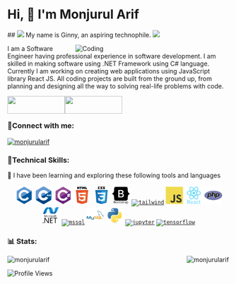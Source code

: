 <!-- ![MasterHead](https://camo.githubusercontent.com/5e3babfce4609dcd669a8f2a6d37b47c85486729942c57c5afbfc715f0b5dff7/68747470733a2f2f7777772e6469676974616c736f6c7574696f6e73657276696365732e636f6d2f696d672f73657276696365732f776562253230646576656c6f706d656e742e676966) -->
<!-- ![MasterHead heght="200"](https://jayamwebsolutions.com/img/website.gif) -->

<!-- ![MasterHead heght="200"](https://monjurul-arif-portfolio.netlify.app/) -->

<h1 align="left">Hi, 👋 I'm Monjurul Arif</h1>
## <img src="./assets/waving-hand.webp" width="4%"> My name is Ginny, an aspiring technophile. <img src="./assets/waving-hand.webp" width="4%">


<!-- <p align="left"> <img align="right" alt="Coding" width="500"  src="https://jayamwebsolutions.com/img/website.gif" alt="monjurularif" /> </p> -->

<p align="left"> <img align="right" alt="Coding" width="350"  src="https://cdn.dribbble.com/users/1162077/screenshots/3848914/programmer.gif" alt="monjurularif" /> </p>
<p>I am a Software Engineer having professional experience in software development. I am skilled in making software using .NET Framework using C# language. Currently I am working on creating web applications using JavaScript library React JS. All coding projects are built from the ground up, from planning and designing all the way to solving real-life problems with code.</p>



[<img align="left" src="https://github.com/MonjurulArif/MonjurulArif/blob/main/myportfolio.png" width="130" height="40"/>](https://monjurul-arif-portfolio-3d.netlify.app/) 
[<img align="left" src="https://github.com/MonjurulArif/MonjurulArif/blob/main/myresume.png" width="130" height="40"/>](https://drive.google.com/file/d/11iOMyce4YGGgA94bsyC1oNeSOk-fJPms/view?usp=share_link)


<!-- - 🔭 I’m currently working on [Ema-John](https://ema-john-react-silver.netlify.app/) -->

<!-- ## My [Portfolio](https://monjurul-arif-portfolio.netlify.app/) -->
<!-- ## My [Resume](https://drive.google.com/file/d/11iOMyce4YGGgA94bsyC1oNeSOk-fJPms/view?usp=share_link) -->



<!-- [fork my repository](https://github.com/user/repository/fork) -->

<!-- [![https://img.shields.io/badge/Title-37a779?style=for-the-badge]][Link] -->

<!-- - 📫 How to reach me **monjurularif@gmail.com** -->

<!-- - 📄 Know about my experiences [Resume](https://drive.google.com/file/d/11iOMyce4YGGgA94bsyC1oNeSOk-fJPms/view?usp=share_link) -->
<br/>
<br/>
<h3 align="left">🤝Connect with me:</h3>
<p align="left">
<a href="https://linkedin.com/in/monjurularif" target="blank"><img align="center" src="https://raw.githubusercontent.com/rahuldkjain/github-profile-readme-generator/master/src/images/icons/Social/linked-in-alt.svg" alt="monjurularif" height="30" width="40" /></a>
</p>

<h3 align="left">💼Technical Skills:</h3>
📖 I have been learning and exploring these following tools and languages
<br>
<br>
<div align="center"> 
    <code><a href="https://www.cprogramming.com/" title="C" target="_blank"><img src="https://raw.githubusercontent.com/devicons/devicon/master/icons/c/c-original.svg" alt="c" width="40" height="40"/></a></code>
<code><a href="https://www.w3schools.com/cpp/" title="C++" target="_blank"><img src="https://raw.githubusercontent.com/devicons/devicon/master/icons/cplusplus/cplusplus-original.svg" alt="cplusplus" width="40" height="40"/></a></code>
<code><a href="https://www.w3schools.com/cs/" title="C#" target="_blank"><img src="https://raw.githubusercontent.com/devicons/devicon/master/icons/csharp/csharp-original.svg" alt="csharp" width="40" height="40"/></a></code>
<code><a href="https://www.w3.org/html/" title="HTML5" target="_blank"><img src="https://raw.githubusercontent.com/devicons/devicon/master/icons/html5/html5-original-wordmark.svg" alt="html5" width="40" height="40"/></a></code>
<code><a href="https://www.w3schools.com/css/" title="CSS3" target="_blank"><img src="https://raw.githubusercontent.com/devicons/devicon/master/icons/css3/css3-original-wordmark.svg" alt="css3" width="40" height="40"/></a></code>
<code><a href="https://getbootstrap.com" title="Bootstrap" target="_blank"><img src="https://raw.githubusercontent.com/devicons/devicon/master/icons/bootstrap/bootstrap-plain-wordmark.svg" alt="bootstrap" width="40" height="40"/></a></code>
<code><a href="https://tailwindcss.com/" title="Tailwind" target="_blank"><img src="https://www.vectorlogo.zone/logos/tailwindcss/tailwindcss-icon.svg" alt="tailwind" width="40" height="40"/></a></code>
<code><a href="https://developer.mozilla.org/en-US/docs/Web/JavaScript" title="JavaScript" target="_blank"><img src="https://raw.githubusercontent.com/devicons/devicon/master/icons/javascript/javascript-original.svg" alt="javascript" width="40" height="40"/></a></code>
<code><a href="https://reactjs.org/" title="React" target="_blank"><img src="https://raw.githubusercontent.com/devicons/devicon/master/icons/react/react-original-wordmark.svg" alt="react" width="40" height="40"/></a></code>
<code><a href="https://www.php.net" title="PHP" target="_blank"><img src="https://raw.githubusercontent.com/devicons/devicon/master/icons/php/php-original.svg" alt="php" width="40" height="40"/></a></code>
<code><a href="https://dotnet.microsoft.com/" title="Dotnet" target="_blank"><img src="https://raw.githubusercontent.com/devicons/devicon/master/icons/dot-net/dot-net-original-wordmark.svg" alt="dotnet" width="40" height="40"/></a></code>
<code><a href="https://www.microsoft.com/en-us/sql-server" title="MSSql" target="_blank"><img src="https://www.svgrepo.com/show/303229/microsoft-sql-server-logo.svg" alt="mssql" width="40" height="40"/></a></code>
<code><a href="https://www.mysql.com/" title="MySql" target="_blank"><img src="https://raw.githubusercontent.com/devicons/devicon/master/icons/mysql/mysql-original-wordmark.svg" alt="mysql" width="40" height="40"/></a></code>
<code><a href="https://www.python.org" title="Python" target="_blank"><img src="https://raw.githubusercontent.com/devicons/devicon/master/icons/python/python-original.svg" alt="python" width="40" height="40"/></a></code>
<code><a href="https://jupyter-notebook.readthedocs.io/en/stable/" title="Jupyter Notebook" target="_blank"><img src="https://avatars.githubusercontent.com/u/7388996?s=200&v=4" alt="jupyter" width="40" height="40"/></a></code>
<code><a href="https://www.tensorflow.org" title="Tensorflow" target="_blank"><img src="https://www.vectorlogo.zone/logos/tensorflow/tensorflow-icon.svg" alt="tensorflow" width="40" height="40"/></a></code>
<!-- <code><a href="https://www.postman.com/" title="Postman" target="_blank"><img src="https://res.cloudinary.com/postman/image/upload/t_team_logo/v1629869194/team/2893aede23f01bfcbd2319326bc96a6ed0524eba759745ed6d73405a3a8b67a8" alt="postman" width="40" height="40"/></a></code> -->
</div>


<!-- <p><img align="left" src="https://github-readme-stats.vercel.app/api/top-langs?username=monjurularif&show_icons=true&locale=en&layout=compact" alt="monjurularif" /></p> -->



<!-- <p align="left"><img src="https://github-readme-stats.vercel.app/api/top-langs/?username=monjurularif&theme=merko&layout=compact&hide_langs_below=1" /></p> -->


### 📊 Stats:
<p>&nbsp;<img align="left" width="400"src="https://github-readme-stats.vercel.app/api?username=monjurularif&show_icons=true&theme=gruvbox" alt="monjurularif" /><img style="padding-left:2px"  width="420" src="https://github-readme-streak-stats.herokuapp.com/?user=monjurularif&theme=gruvbox" alt="monjurularif" /></p>

<!-- <p><img align="center" src="https://github-readme-streak-stats.herokuapp.com/?user=monjurularif&" alt="monjurularif" /></p> -->

![Profile Views](https://gpvc.arturio.dev/monjurularif)
